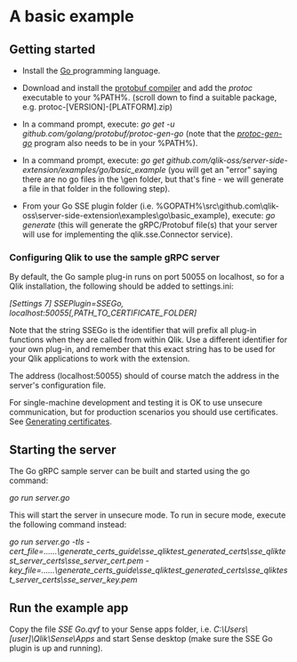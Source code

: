 # A basic example


## Getting started

 - Install the [Go ](https://golang.org/) programming language. 

 - Download and install the [protobuf compiler](https://github.com/google/protobuf/releases) and add the *protoc* executable to your %PATH%. 
(scroll down to find a suitable package, e.g. protoc-[VERSION]-[PLATFORM].zip)

 - In a command prompt, execute: *go get -u github.com/golang/protobuf/protoc-gen-go*
(note that the [*protoc-gen-go*](https://github.com/golang/protobuf#installation) program also needs to be in your %PATH%).

 - In a command prompt, execute: *go get github.com/qlik-oss/server-side-extension/examples/go/basic_example*
(you will get an "error" saying there are no go files in the \gen folder, but that's  fine - we will generate a file in that folder in the following step).

 - From your Go SSE plugin folder (i.e. %GOPATH%\src\github.com\qlik-oss\server-side-extension\examples\go\basic_example), execute: *go generate*
(this will generate the gRPC/Protobuf file(s) that your server will use  for implementing the qlik.sse.Connector service).



### Configuring Qlik to use the sample gRPC server
By default, the Go sample plug-in runs on port 50055 on localhost, so for a Qlik installation, the following should be added to settings.ini:

*[Settings 7]* 
*SSEPlugin=SSEGo, localhost:50055[,PATH_TO_CERTIFICATE_FOLDER]*

Note that the string SSEGo is the identifier that will prefix all plug-in functions when they are called from within Qlik.
Use a different identifier for your own plug-in, and remember that this exact string has to be used for your Qlik applications to work with the extension.

The address (localhost:50055) should of course match the address in the server's configuration file.

For single-machine development and testing it is OK to use unsecure communication, but for production scenarios you should use certificates. See [Generating certificates](../../../generate_certs_guide/README.md).

## Starting the server

The Go gRPC sample server can be built and started using the go command:

*go run server.go*

This will start the server in unsecure mode. To run in secure mode, execute the following command instead:

*go run server.go -tls -cert_file=..\..\..\generate_certs_guide\sse_qliktest_generated_certs\sse_qliktest_server_certs\sse_server_cert.pem -key_file=..\..\..\generate_certs_guide\sse_qliktest_generated_certs\sse_qliktest_server_certs\sse_server_key.pem*

## Run the example app
Copy the file *SSE Go.qvf* to your Sense apps folder, i.e. *C:\Users\\[user]\Qlik\Sense\Apps* and start Sense desktop (make sure the SSE Go plugin is up and running).



